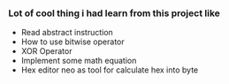 ### Lot of cool thing i had learn from this project like

* Read abstract instruction
* How to use bitwise operator
* XOR Operator
* Implement some math equation
* Hex editor neo as tool for calculate hex into byte
